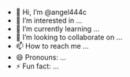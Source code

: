 - 👋 Hi, I’m @angel444c
- 👀 I’m interested in ...
- 🌱 I’m currently learning ...
- 💞️ I’m looking to collaborate on ...
- 📫 How to reach me ...
- 😄 Pronouns: ...
- ⚡ Fun fact: ...

<!---
angel444c/angel444c is a ✨ special ✨ repository because its `README.md` (this file) appears on your GitHub profile.
You can click the Preview link to take a look at your changes.
--->
